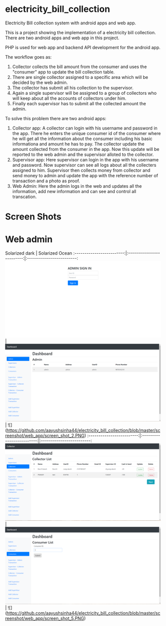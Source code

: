 # electricity_bill_collection
Electricity Bill collection system with android apps and web app.

This is a project showing the implementation of a electricity bill collection. There are two android apps and web app in this project.

PHP is used for web app and backend API development for the android app.

The workflow goes as:
1. Collector collects the bill amount from the consumer and uses the "consumer" app to update the bill collection table.
2. There are single collector assigned to a specific area which will be decided by the web admin.
3. The collector has submit all his collection to the supervisor.
4. Again a single supervisor will be assigned to a group of collectors who will keep about all the accounts of collectors under him.
5. Finally each supervisor has to submit all the collected amount the admin.

To solve this problem there are two android apps:
1. Collector app: A collector can login with his username and password in the app. There he enters the unique consumer id of the consumer where he will get all the information about the consumer including his basic informationa and amount he has to pay. The collector update the amount collected from the consumer in the app. Now this update will be reported to the web admin and the supervisor alloted to the collector.
2. Supervisor app: Here supervisor can login in the app with his username and password. Now supervisor can see all logs about all the collecters assigned to him. Supervisor then collects money from collector and send money to admin and update the app with the reference number of transaction and a photo as proof.
3. Web Admin: Here the admin logs in the web and updates all the information, add new information and can see and control all transcation.


# Screen Shots

# Web admin

Solarized dark             |  Solarized Ocean
:-------------------------:|:-------------------------:|:-------------------------:
![](https://github.com/aayushsinha44/electricity_bill_collection/blob/master/screenshot/web_app/screen_shot_0.PNG)  |  ![](https://github.com/aayushsinha44/electricity_bill_collection/blob/master/screenshot/web_app/screen_shot_1.PNG)  | ![] (https://github.com/aayushsinha44/electricity_bill_collection/blob/master/screenshot/web_app/screen_shot_2.PNG)
:-------------------------:|:-------------------------:|:-------------------------:
![](https://github.com/aayushsinha44/electricity_bill_collection/blob/master/screenshot/web_app/screen_shot_3.PNG)  |  ![](https://github.com/aayushsinha44/electricity_bill_collection/blob/master/screenshot/web_app/screen_shot_4.PNG)  | ![] (https://github.com/aayushsinha44/electricity_bill_collection/blob/master/screenshot/web_app/screen_shot_5.PNG)
